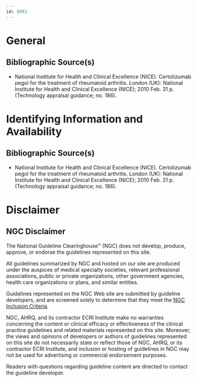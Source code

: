 ```yaml
---
id: 8061
---
```


# General

## Bibliographic Source(s)

- National Institute for Health and Clinical Excellence (NICE). Certolizumab pegol for the treatment of rheumatoid arthritis. London (UK): National Institute for Health and Clinical Excellence (NICE); 2010 Feb. 31 p. (Technology appraisal guidance; no. 186).

# Identifying Information and Availability

## Bibliographic Source(s)

- National Institute for Health and Clinical Excellence (NICE). Certolizumab pegol for the treatment of rheumatoid arthritis. London (UK): National Institute for Health and Clinical Excellence (NICE); 2010 Feb. 31 p. (Technology appraisal guidance; no. 186).

# Disclaimer

## NGC Disclaimer

The National Guideline Clearinghouse™ (NGC) does not develop, produce, approve, or endorse the guidelines represented on this site.

All guidelines summarized by NGC and hosted on our site are produced under the auspices of medical specialty societies, relevant professional associations, public or private organizations, other government agencies, health care organizations or plans, and similar entities.

Guidelines represented on the NGC Web site are submitted by guideline developers, and are screened solely to determine that they meet the [NGC Inclusion Criteria](/help-and-about/summaries/inclusion-criteria).

NGC, AHRQ, and its contractor ECRI Institute make no warranties concerning the content or clinical efficacy or effectiveness of the clinical practice guidelines and related materials represented on this site. Moreover, the views and opinions of developers or authors of guidelines represented on this site do not necessarily state or reflect those of NGC, AHRQ, or its contractor ECRI Institute, and inclusion or hosting of guidelines in NGC may not be used for advertising or commercial endorsement purposes.

Readers with questions regarding guideline content are directed to contact the guideline developer.

